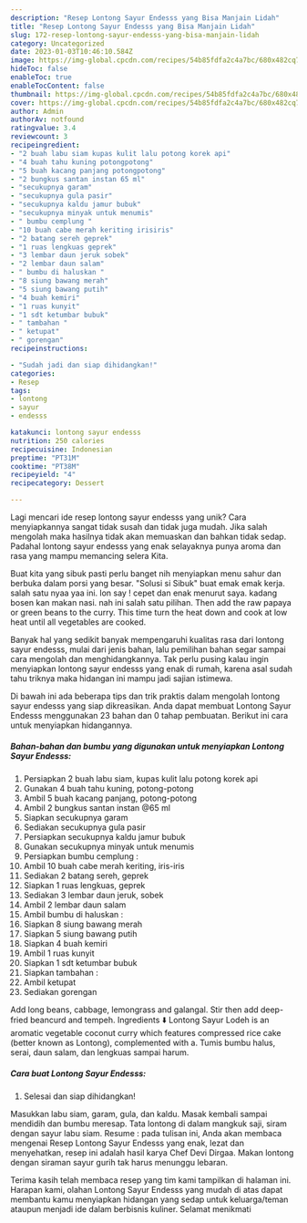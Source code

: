 ```yaml
---
description: "Resep Lontong Sayur Endesss yang Bisa Manjain Lidah"
title: "Resep Lontong Sayur Endesss yang Bisa Manjain Lidah"
slug: 172-resep-lontong-sayur-endesss-yang-bisa-manjain-lidah
category: Uncategorized
date: 2023-01-03T10:46:10.584Z
image: https://img-global.cpcdn.com/recipes/54b85fdfa2c4a7bc/680x482cq70/lontong-sayur-endesss-foto-resep-utama.jpg
hideToc: false
enableToc: true
enableTocContent: false
thumbnail: https://img-global.cpcdn.com/recipes/54b85fdfa2c4a7bc/680x482cq70/lontong-sayur-endesss-foto-resep-utama.jpg
cover: https://img-global.cpcdn.com/recipes/54b85fdfa2c4a7bc/680x482cq70/lontong-sayur-endesss-foto-resep-utama.jpg
author: Admin
authorAv: notfound
ratingvalue: 3.4
reviewcount: 3
recipeingredient:
- "2 buah labu siam kupas kulit lalu potong korek api"
- "4 buah tahu kuning potongpotong"
- "5 buah kacang panjang potongpotong"
- "2 bungkus santan instan 65 ml"
- "secukupnya garam"
- "secukupnya gula pasir"
- "secukupnya kaldu jamur bubuk"
- "secukupnya minyak untuk menumis"
- " bumbu cemplung "
- "10 buah cabe merah keriting irisiris"
- "2 batang sereh geprek"
- "1 ruas lengkuas geprek"
- "3 lembar daun jeruk sobek"
- "2 lembar daun salam"
- " bumbu di haluskan "
- "8 siung bawang merah"
- "5 siung bawang putih"
- "4 buah kemiri"
- "1 ruas kunyit"
- "1 sdt ketumbar bubuk"
- " tambahan "
- " ketupat"
- " gorengan"
recipeinstructions:

- "Sudah jadi dan siap dihidangkan!"
categories:
- Resep
tags:
- lontong
- sayur
- endesss

katakunci: lontong sayur endesss 
nutrition: 250 calories
recipecuisine: Indonesian
preptime: "PT31M"
cooktime: "PT38M"
recipeyield: "4"
recipecategory: Dessert

---
```





Lagi mencari ide resep lontong sayur endesss yang unik? Cara menyiapkannya sangat tidak susah dan tidak juga mudah. Jika salah mengolah maka hasilnya tidak akan memuaskan dan bahkan tidak sedap. Padahal lontong sayur endesss yang enak selayaknya punya aroma dan rasa yang mampu memancing selera Kita.





Buat kita yang sibuk pasti perlu banget nih menyiapkan menu sahur dan berbuka dalam porsi yang besar. &#34;Solusi si Sibuk&#34; buat emak emak kerja. salah satu nyaa yaa ini. lon say ! cepet dan enak menurut saya. kadang bosen kan makan nasi. nah ini salah satu pilihan. Then add the raw papaya or green beans to the curry. This time turn the heat down and cook at low heat until all vegetables are cooked.

Banyak hal yang sedikit banyak mempengaruhi kualitas rasa dari lontong sayur endesss, mulai dari jenis bahan, lalu pemilihan bahan segar sampai cara mengolah dan menghidangkannya. Tak perlu pusing kalau ingin menyiapkan lontong sayur endesss yang enak di rumah, karena asal sudah tahu triknya maka hidangan ini mampu jadi sajian istimewa.






Di bawah ini ada beberapa tips dan trik praktis dalam mengolah lontong sayur endesss yang siap dikreasikan. Anda dapat membuat Lontong Sayur Endesss menggunakan 23 bahan dan 0 tahap pembuatan. Berikut ini cara untuk menyiapkan hidangannya.

<!--inarticleads1-->

##### Bahan-bahan dan bumbu yang digunakan untuk menyiapkan Lontong Sayur Endesss:

1. Persiapkan 2 buah labu siam, kupas kulit lalu potong korek api
1. Gunakan 4 buah tahu kuning, potong-potong
1. Ambil 5 buah kacang panjang, potong-potong
1. Ambil 2 bungkus santan instan @65 ml
1. Siapkan secukupnya garam
1. Sediakan secukupnya gula pasir
1. Persiapkan secukupnya kaldu jamur bubuk
1. Gunakan secukupnya minyak untuk menumis
1. Persiapkan  bumbu cemplung :
1. Ambil 10 buah cabe merah keriting, iris-iris
1. Sediakan 2 batang sereh, geprek
1. Siapkan 1 ruas lengkuas, geprek
1. Sediakan 3 lembar daun jeruk, sobek
1. Ambil 2 lembar daun salam
1. Ambil  bumbu di haluskan :
1. Siapkan 8 siung bawang merah
1. Siapkan 5 siung bawang putih
1. Siapkan 4 buah kemiri
1. Ambil 1 ruas kunyit
1. Siapkan 1 sdt ketumbar bubuk
1. Siapkan  tambahan :
1. Ambil  ketupat
1. Sediakan  gorengan


Add long beans, cabbage, lemongrass and galangal. Stir then add deep-fried beancurd and tempeh. Ingredients ⬇️ Lontong Sayur Lodeh is an aromatic vegetable coconut curry which features compressed rice cake (better known as Lontong), complemented with a. Tumis bumbu halus, serai, daun salam, dan lengkuas sampai harum. 

<!--inarticleads2-->

##### Cara buat Lontong Sayur Endesss:


1. Selesai dan siap dihidangkan!

Masukkan labu siam, garam, gula, dan kaldu. Masak kembali sampai mendidih dan bumbu meresap. Tata lontong di dalam mangkuk saji, siram dengan sayur labu siam. Resume : pada tulisan ini, Anda akan membaca mengenai Resep Lontong Sayur Endesss yang enak, lezat dan menyehatkan, resep ini adalah hasil karya Chef Devi Dirgaa. Makan lontong dengan siraman sayur gurih tak harus menunggu lebaran. 

Terima kasih telah membaca resep yang tim kami tampilkan di halaman ini. Harapan kami, olahan Lontong Sayur Endesss yang mudah di atas dapat membantu kamu menyiapkan hidangan yang sedap untuk keluarga/teman ataupun menjadi ide dalam berbisnis kuliner. Selamat menikmati
